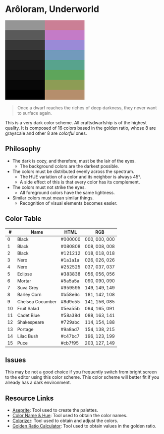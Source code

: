 # Arôloram, Underworld

![Underworld Palette](palette-256x256.png)

> Once a dwarf reaches the riches of deep darkness, they never want to
> surface again.

This is a very dark color scheme. All craftsdwarfship is of the highest
quality. It is composed of 16 colors based in the golden ratio, whose 8 are
grayscale and other 8 are *colorful* ones.

## Philosophy

- The dark is cozy, and therefore, must be the lair of the eyes.
  - The background colors are the darkest possible.
- The colors must be distributed evenly across the spectrum.
  - The HUE variation of a color and its neighbor is always 45°.
  - A side effect of this is that every color has its complement.
- The colors must not strike the eyes.
  - All foreground colors have the same lightness.
- Similar colors must mean similar things.
  - Recognition of visual elements becomes easier.

## Color Table

| #  | Name             | HTML    | RGB           |
|----|------------------|---------|---------------|
| 0  | Black            | #000000 | 000, 000, 000 |
| 1  | Black            | #080808 | 008, 008, 008 |
| 2  | Black            | #121212 | 018, 018, 018 |
| 3  | Nero             | #1a1a1a | 026, 026, 026 |
| 4  | Nero             | #252525 | 037, 037, 037 |
| 5  | Eclipse          | #383838 | 056, 056, 056 |
| 6  | Mortar           | #5a5a5a | 090, 090, 090 |
| 7  | Suva Grey        | #959595 | 149, 149, 149 |
| 8  | Barley Corn      | #b58e6c | 181, 142, 108 |
| 9  | Chelsea Cocumber | #8d9c55 | 141, 156, 085 |
| 10 | Fruit Salad      | #5ea55b | 094, 165, 091 |
| 11 | Cadet Blue       | #58a38d | 088, 163, 141 |
| 12 | Shakespeare      | #729abc | 114, 154, 188 |
| 13 | Portage          | #9a8ad7 | 154, 138, 215 |
| 14 | Lilac Bush       | #c47bc7 | 196, 123, 199 |
| 15 | Puce             | #cb7f95 | 203, 127, 149 |

## Issues

This may be not a good choice if you frequently switch from bright screen to
the editor using this color scheme. This color scheme will better fit if you
already has a dark environment.

## Resource Links

- [Aseprite][aseprite]: Tool used to create the palettes.
- [Color Name & Hue][color-name-hue]: Tool used to obtain the color names.
- [Colorizer][colorizer]: Tool used to obtain and adjust the colors.
- [Golden Ratio Calculator][golden-ratio-calculator]: Tool used to obtain
  values in the golden ratio.

[aseprite]: https://www.aseprite.org/ 'Aseprite'
[color-name-hue]: https://www.color-blindness.com/color-name-hue 'Color Name & Hue'
[colorizer]: http://colorizer.org/ 'Colorizer'
[golden-ratio-calculator]: https://www.omnicalculator.com/math/golden-ratio 'Golden Ratio Calculator'
